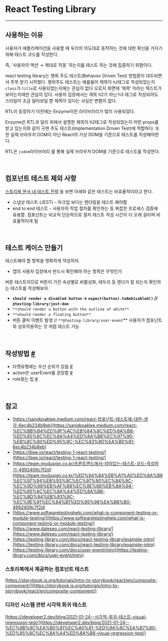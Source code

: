 # React Testing Library
-----

## 사용하는 이유
사용자가 애플리케이션을 사용할 때 우리의 의도대로 동작하는 것에 대한 확신을 가지기 위해 테스트 코드를 작성한다.

즉, ‘사용자의 액션 → 제대로 작동’ 하는지를 테스트 하는 것에 집중하기 위함이다.

react testing library는 행위 주도 테스트(Behavior Driven Test) 방법론이 대두되면서 주목 받기 시작했다. 
행위주도 테스트는 예를들어 제목이 `h2`태그로 작성되었는지 `class`가 `title`로 사용되었는지에는 관심이 없다 오로지 화면에 ‘제목’ 이라는 텍스트가 보이는지에만 관심이 있다. 
사용자 입장에서는 제목 h2가 아닌 h3 태그로 작성되어도 스타일이 조금 달라보일 뿐 제목이 있다는 사실은 변함이 없다.

RTL이 등장하기 이전에는 Enzyme이란 라이브러리가 많이 사용되었다.

Enzyme은 RTL과 달리 위에서 설명한 제목이 h2태그로 작성되었는지 어떤 props를 받고 있는지와 같이 구현 주도 테스트(Implementation Driven Test)에 적합하다. 또한 실제 브라우저 DOM이 아닌 React의 가상 DOM을 기준으로 테스트를 작성해야한다. 

RTL은 `jsdom`라이브러리 를 통해 실제 브라우저 DOM을 기준으로 테스트를 작성한다.

<br />

## 컴포넌트 테스트 제외 사항

[스토리북 문서 내 테스트 전략](https://storybook.js.org/tutorials/design-systems-for-developers/react/ko/test/) 을 보면 아래와 같은 테스트는 비효율적이라고 한다.

- 스냅샷 테스트 (JEST) - 마크업 보다는 렌더링을 테스트 해야함
- end to end 테스트 - 사용자의 작업 절차를 확인하는 등 복잡한 프로세스 검증에 유용함. 컴포넌트는 비교적 단순하므로 절차 테스트 작성 시간이 더 오래 걸리며 비효율적이게 됨

<br />

## 테스트 케이스 만들기

테스트해야 할 항목을 명확하게 작성하자.

- 앱의 사용자 입장에서 반드시 확인해야 하는 항목은 무엇인가

버튼 테스트이므로 버튼이 가진 속성별로 비활성화, 테두리 등 렌더가 잘 되는지 확인하는 테스트를 작성해보자.

- **`should render a disabled button` → `expect(button).toBeDisabled()` // `@testing-library/jest-dom`**
- `**should render a button with the outline of white**`
- `**should render a floating button**`
- 버튼 클릭 이벤트 발생 // `**@testing-library/user-event`** 사용자가 컴포넌트와 상호작용하는 것 처럼 테스트 가능

<br />

## 작성방법 [#](https://tecoble.techcourse.co.kr/post/2021-10-22-react-testing-library/)

- 타켓유형에는 우선 순위가 있음 [#](https://testing-library.com/docs/queries/about/#priority)
- action은 userEvent를 권장함 [#](https://kentcdodds.com/blog/common-mistakes-with-react-testing-library#not-using-testing-libraryuser-event)
- role찾는 팁 [#](https://kentcdodds.com/blog/common-mistakes-with-react-testing-library#not-using-byrole-most-of-the-time)

<br/>

## 참고
- [https://sangboaklee.medium.com/react-컴포넌트-테스트에-대한-생각-6ec4b234b8eb](https://sangboaklee.medium.com/react-%EC%BB%B4%ED%8F%AC%EB%84%8C%ED%8A%B8-%ED%85%8C%EC%8A%A4%ED%8A%B8%EC%97%90-%EB%8C%80%ED%95%9C-%EC%83%9D%EA%B0%81-6ec4b234b8eb)
- [https://jbee.io/react/testing-1-react-testing/](https://jbee.io/react/testing-1-react-testing/)
- [https://team.modusign.co.kr/프론트엔드에서-의미있는-테스트-코드-작성하기-4992409c7f2d](https://team.modusign.co.kr/%ED%94%84%EB%A1%A0%ED%8A%B8%EC%97%94%EB%93%9C%EC%97%90%EC%84%9C-%EC%9D%98%EB%AF%B8%EC%9E%88%EB%8A%94-%ED%85%8C%EC%8A%A4%ED%8A%B8-%EC%BD%94%EB%93%9C-%EC%9E%91%EC%84%B1%ED%95%98%EA%B8%B0-4992409c7f2d)
- [https://www.softwaretestinghelp.com/what-is-component-testing-or-module-testing/](https://www.softwaretestinghelp.com/what-is-component-testing-or-module-testing/)
- [https://www.daleseo.com/react-testing-library/](https://www.daleseo.com/react-testing-library/)
- [https://testing-library.com/docs/react-testing-library/example-intro](https://testing-library.com/docs/react-testing-library/example-intro)
- [https://testing-library.com/docs/user-event/intro](https://testing-library.com/docs/user-event/intro)

### 스토리북에서 제공하는 컴포넌트 테스트

[https://storybook.js.org/tutorials/intro-to-storybook/react/en/composite-component/](https://storybook.js.org/tutorials/intro-to-storybook/react/en/composite-component/)

### 디자인 시스템 관련 시각적 회귀 테스트

[https://ideveloper2.dev/blog/2021-01-24--시각적-회귀-테스트-visual-regression-test/](https://ideveloper2.dev/blog/2021-01-24--%EC%8B%9C%EA%B0%81%EC%A0%81-%ED%9A%8C%EA%B7%80-%ED%85%8C%EC%8A%A4%ED%8A%B8-visual-regression-test/)
